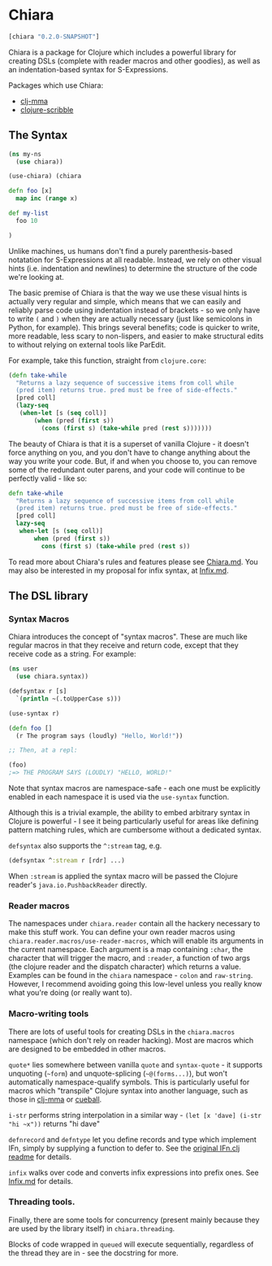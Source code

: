 # Chiara

```clj
[chiara "0.2.0-SNAPSHOT"]
```

Chiara is a package for Clojure which includes a powerful library for creating DSLs (complete with reader macros and other goodies), as well as an indentation-based syntax for S-Expressions.

Packages which use Chiara:

* [clj-mma](https://github.com/one-more-minute/clj-mma)
* [clojure-scribble](https://github.com/Manticore/clojure-scribble)

## The Syntax

```clj
(ns my-ns
  (use chiara))

(use-chiara) (chiara

defn foo [x]
  map inc (range x)

def my-list
  foo 10

)
```

Unlike machines, us humans don't find a purely parenthesis-based notatation for S-Expressions at all readable. Instead, we rely on other visual hints (i.e. indentation and newlines) to determine the structure of the code we're looking at.

The basic premise of Chiara is that the way we use these visual hints is actually very regular and simple, which means that we can easily and reliably parse code using indentation instead of brackets - so we only have to write `(` and `)` when they are actually necessary (just like semicolons in Python, for example). This brings several benefits; code is quicker to write, more readable, less scary to non-lispers, and easier to make structural edits to without relying on external tools like ParEdit.

For example, take this function, straight from `clojure.core`:

```clj
(defn take-while
  "Returns a lazy sequence of successive items from coll while
  (pred item) returns true. pred must be free of side-effects."
  [pred coll]
  (lazy-seq
   (when-let [s (seq coll)]
       (when (pred (first s))
         (cons (first s) (take-while pred (rest s)))))))
```

The beauty of Chiara is that it is a superset of vanilla Clojure - it doesn't force anything on you, and you don't have to change anything about the way you write your code. But, if and when you choose to, you can remove some of the redundant outer parens, and your code will continue to be perfectly valid - like so:

```clj
defn take-while
  "Returns a lazy sequence of successive items from coll while
  (pred item) returns true. pred must be free of side-effects."
  [pred coll]
  lazy-seq
   when-let [s (seq coll)]
       when (pred (first s))
         cons (first s) (take-while pred (rest s))
```

To read more about Chiara's rules and features please see [Chiara.md](doc/Chiara.md). You may also be interested in my proposal for infix syntax, at [Infix.md](doc/Infix.md).

## The DSL library

### Syntax Macros

Chiara introduces the concept of "syntax macros". These are much like regular macros in that they receive and return code, except that they receive code as a string. For example:

```clj
(ns user
  (use chiara.syntax))

(defsyntax r [s]
  `(println ~(.toUpperCase s)))

(use-syntax r)

(defn foo []
  (r The program says (loudly) "Hello, World!"))

;; Then, at a repl:

(foo)
;=> THE PROGRAM SAYS (LOUDLY) "HELLO, WORLD!"
```

Note that syntax macros are namespace-safe - each one must be explicitly enabled in each namespace it is used via the `use-syntax` function.

Although this is a trivial example, the ability to embed arbitrary syntax in Clojure is powerful - I see it being particularly useful for areas like defining pattern matching rules, which are cumbersome without a dedicated syntax.

`defsyntax` also supports the `^:stream` tag, e.g.

```clj
(defsyntax ^:stream r [rdr] ...)
```

When `:stream` is applied the syntax macro will be passed the Clojure reader's `java.io.PushbackReader` directly.

### Reader macros

The namespaces under `chiara.reader` contain all the hackery necessary to make this stuff work. You can define your own reader macros using `chiara.reader.macros/use-reader-macros`, which will enable its arguments in the current namespace. Each argument is a map containing `:char`, the character that will trigger the macro, and `:reader`, a function of two args (the clojure reader and the dispatch character) which returns a value. Examples can be found in the `chiara` namespace - `colon` and `raw-string`. However, I recommend avoiding going this low-level unless you really know what you're doing (or really want to).

### Macro-writing tools

There are lots of useful tools for creating DSLs in the `chiara.macros` namespace (which don't rely on reader hacking). Most are macros which are designed to be embedded in other macros.

`quote*` lies somewhere between vanilla `quote` and `syntax-quote` - it supports unquoting (`~form`) and unquote-splicing (`~@(forms...)`), but won't automatically namespace-qualify symbols. This is particularly useful for macros which "transpile" Clojure syntax into another language, such as those in [clj-mma](https://github.com/one-more-minute/clj-mma) or [cueball](https://github.com/one-more-minute/cueball).

`i-str` performs string interpolation in a similar way - `(let [x 'dave] (i-str "hi ~x"))` returns "hi dave"

`defnrecord` and `defntype` let you define records and type which implement IFn, simply by supplying a function to defer to. See the [original IFn.clj readme](https://github.com/one-more-minute/ifn.clj) for details.

`infix` walks over code and converts infix expressions into prefix ones. See [Infix.md](doc/Infix.md) for details.

### Threading tools.

Finally, there are some tools for concurrency (present mainly because they are used by the library itself) in `chiara.threading`.

Blocks of code wrapped in `queued` will execute sequentially, regardless of the thread they are in - see the docstring for more.
